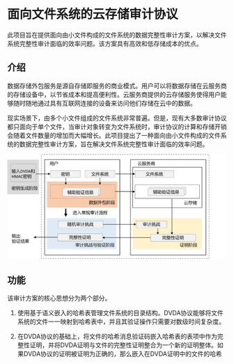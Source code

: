 # 面向文件系统的云存储审计协议

此项目旨在提供面向由小文件构成的文件系统的数据完整性审计方案，以解决文件系统完整性审计面临的效率问题。该方案具有高效和低存储成本的优点。

## 介绍
数据存储外包服务是源自存储即服务的商业模式。用户可以将数据存储在云服务商的存储设备中，以节省成本和提高便利性。云服务商提供的云存储服务使得用户能够随时随地通过具有互联网连接的设备来访问他们存储在云中的数据。

现实场景下，由多个小文件组成的文件系统非常普遍。但是，现有大多数审计协议都只面向于单个文件，当审计对象转变为文件系统时，审计协议的计算和存储开销会随着文件数量的增加而大幅增长。此项目提出了一种面向由小文件构成的文件系统的数据完整性审计方案，旨在解决文件系统完整性审计面临的效率问题。

![Alt text](%E8%AE%BA%E6%96%87%E4%B8%80%E6%A1%86%E6%9E%B6cn.png)


## 功能
该审计方案的核心思想分为两个部分。
1. 使用基于语义嵌入的哈希表管理文件系统的目录结构。DVDA协议能够将文件系统的文件一一映射到哈希表中，并且其验证操作只需要对数级时间复杂度。

2. 在DVDA协议的基础上，将文件的哈希消息验证码嵌入哈希表的表项中作为完整性证明，并将DVDA证明与文件的完整性证明整合为一个新的证明整体。如果DVDA协议的证明被证明为正确的，那么嵌入在DVDA证明中的文件的哈希
